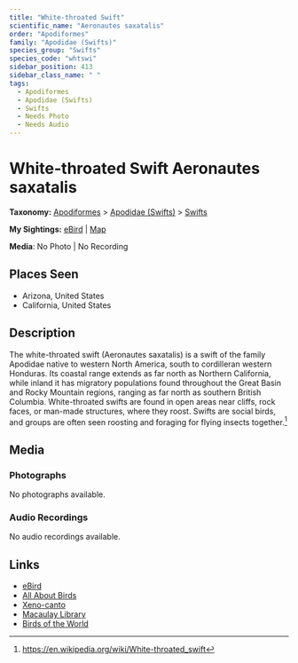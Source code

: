 ```yaml
---
title: "White-throated Swift"
scientific_name: "Aeronautes saxatalis"
order: "Apodiformes"
family: "Apodidae (Swifts)"
species_group: "Swifts"
species_code: "whtswi"
sidebar_position: 413
sidebar_class_name: " "
tags: 
  - Apodiformes
  - Apodidae (Swifts)
  - Swifts
  - Needs Photo
  - Needs Audio
---
```


# White-throated Swift <span className='sci_name'>Aeronautes saxatalis</span>

**Taxonomy:** [Apodiformes](/tags/apodiformes) > [Apodidae (Swifts)](/tags/apodidae-swifts) > [Swifts](/tags/swifts)

**My Sightings:** [eBird](https://ebird.org/lifelist?r=world&time=life&spp=whtswi) | [Map](/map?species_code=whtswi)

**Media**: No Photo | No Recording

## Places Seen

* Arizona, United States
* California, United States

## Description
The white-throated swift (Aeronautes saxatalis) is a swift of the family Apodidae native to western North America, south to cordilleran western Honduras. Its coastal range extends as far north as Northern California, while inland it has migratory populations found throughout the Great Basin and Rocky Mountain regions, ranging as far north as southern British Columbia. White-throated swifts are found in open areas near cliffs, rock faces, or man-made structures, where they roost. Swifts are social birds, and groups are often seen roosting and foraging for flying insects together.[^1]

[^1]: https://en.wikipedia.org/wiki/White-throated_swift

## Media
### Photographs
No photographs available.

### Audio Recordings
No audio recordings available.

## Links
* [eBird](https://ebird.org/species/whtswi) 
* [All About Birds](https://www.allaboutbirds.org/guide/whtswi) 
* [Xeno-canto](https://www.xeno-canto.org/species/aeronautes-saxatalis) 
* [Macaulay Library](https://search.macaulaylibrary.org/catalog?taxonCode=whtswi&sort=rating_rank_desc)
* [Birds of the World](https://birdsoftheworld.org/bow/species/whtswi)

